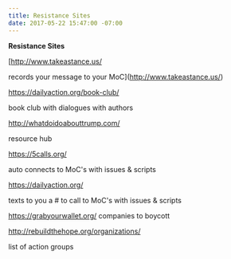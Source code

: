 ```yaml
---
title: Resistance Sites
date: 2017-05-22 15:47:00 -07:00
---
```


**Resistance Sites**

[http://www.takeastance.us/

records your message to your MoC](http://www.takeastance.us/)

https://dailyaction.org/book-club/

book club with dialogues with authors

http://whatdoidoabouttrump.com/

resource hub

https://5calls.org/

auto connects to MoC's with issues & scripts

https://dailyaction.org/

texts to you a # to call to MoC's with issues & scripts 

https://grabyourwallet.org/
companies to boycott

http://rebuildthehope.org/organizations/

list of action groups

